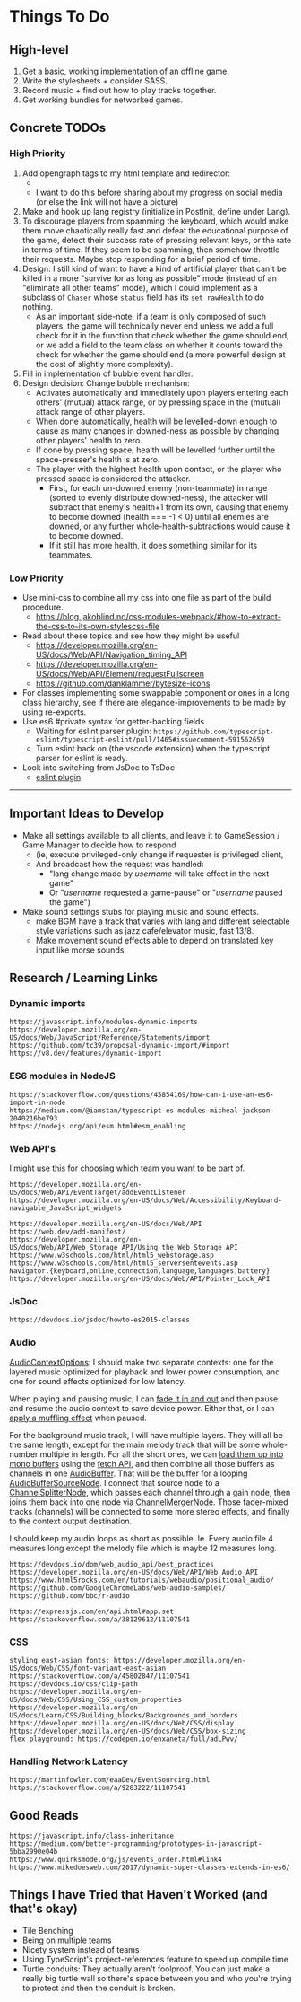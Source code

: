 
# Things To Do

## High-level

1. Get a basic, working implementation of an offline game.
1. Write the stylesheets + consider SASS.
1. Record music + find out how to play tracks together.
1. Get working bundles for networked games.

## Concrete TODOs

### High Priority

1. Add opengraph tags to my html template and redirector:
    - [](https://developer.mozilla.org/en-US/docs/Learn/HTML/Introduction_to_HTML/The_head_metadata_in_HTML#Other_types_of_metadata)
    - I want to do this before sharing about my progress on social media (or else the link will not have a picture)
1. Make and hook up lang registry (initialize in PostInit, define under Lang).
1. To discourage players from spamming the keyboard, which would make them move chaotically really fast and defeat the educational purpose of the game, detect their success rate of pressing relevant keys, or the rate in terms of time. If they seem to be spamming, then somehow throttle their requests. Maybe stop responding for a brief period of time.
1. Design: I still kind of want to have a kind of artificial player that can't be killed in a more "survive for as long as possible" mode (instead of an "eliminate all other teams" mode), which I could implement as a subclass of `Chaser` whose `status` field has its `set rawHealth` to do nothing.
    - As an important side-note, if a team is only composed of such players, the game will technically never end unless we add a full check for it in the function that check whether the game should end, or we add a field to the team class on whether it counts toward the check for whether the game should end (a more powerful design at the cost of slightly more complexity).
1. Fill in implementation of bubble event handler.
1. Design decision: Change bubble mechanism:
    - Activates automatically and immediately upon players entering each others' (mutual) attack range, or by pressing space in the (mutual) attack range of other players.
    - When done automatically, health will be levelled-down enough to cause as many changes in downed-ness as possible by changing other players' health to zero.
    - If done by pressing space, health will be levelled further until the space-presser's health is at zero.
    - The player with the highest health upon contact, or the player who pressed space is considered the attacker.
      - First, for each un-downed enemy (non-teammate) in range (sorted to evenly distribute downed-ness), the attacker will subtract that enemy's health+1 from its own, causing that enemy to become downed (health === -1 \< 0) until all enemies are downed, or any further whole-health-subtractions would cause it to become downed.
      - If it still has more health, it does something similar for its teammates.

### Low Priority

- Use mini-css to combine all my css into one file as part of the build procedure.
  - https://blog.jakoblind.no/css-modules-webpack/#how-to-extract-the-css-to-its-own-stylescss-file
- Read about these topics and see how they might be useful
  - https://developer.mozilla.org/en-US/docs/Web/API/Navigation_timing_API
  - https://developer.mozilla.org/en-US/docs/Web/API/Element/requestFullscreen
  - https://github.com/danklammer/bytesize-icons
- For classes implementing some swappable component or ones in a long class hierarchy, see if there are elegance-improvements to be made by using re-exports.
- Use es6 #private syntax for getter-backing fields
  - Waiting for eslint parser plugin: `https://github.com/typescript-eslint/typescript-eslint/pull/1465#issuecomment-591562659`
  - Turn eslint back on (the vscode extension) when the typescript parser for eslint is ready.
- Look into switching from JsDoc to TsDoc
  - [eslint plugin](https://www.npmjs.com/package/eslint-plugin-tsdoc)

---

## Important Ideas to Develop

- Make all settings available to all clients, and leave it to GameSession / Game Manager to decide how to respond
  - (ie, execute privileged-only change if requester is privileged client,
  - And broadcast how the request was handled:
    - "lang change made by _username_ will take effect in the next game"
    - Or "_username_ requested a game-pause" or "_username_ paused the game")
- Make sound settings stubs for playing music and sound effects.
  - make BGM have a track that varies with lang and different selectable style variations such as jazz cafe/elevator music, fast 13/8.
  - Make movement sound effects able to depend on translated key input like morse sounds.

## Research / Learning Links

### Dynamic imports

```text
https://javascript.info/modules-dynamic-imports
https://developer.mozilla.org/en-US/docs/Web/JavaScript/Reference/Statements/import
https://github.com/tc39/proposal-dynamic-import/#import
https://v8.dev/features/dynamic-import
```

### ES6 modules in NodeJS

```text
https://stackoverflow.com/questions/45854169/how-can-i-use-an-es6-import-in-node
https://medium.com/@iamstan/typescript-es-modules-micheal-jackson-2040216be793
https://nodejs.org/api/esm.html#esm_enabling
```

### Web API's

I might use [this](https://developer.mozilla.org/en-US/docs/Web/API/HTML_Drag_and_Drop_API) for choosing which team you want to be part of.

```text
https://developer.mozilla.org/en-US/docs/Web/API/EventTarget/addEventListener
https://developer.mozilla.org/en-US/docs/Web/Accessibility/Keyboard-navigable_JavaScript_widgets

https://developer.mozilla.org/en-US/docs/Web/API
https://web.dev/add-manifest/
https://developer.mozilla.org/en-US/docs/Web/API/Web_Storage_API/Using_the_Web_Storage_API
https://www.w3schools.com/html/html5_webstorage.asp
https://www.w3schools.com/html/html5_serversentevents.asp
Navigator.{keyboard,online,connection,language,languages,battery}
https://developer.mozilla.org/en-US/docs/Web/API/Pointer_Lock_API
```

### JsDoc

```text
https://devdocs.io/jsdoc/howto-es2015-classes
```

### Audio

[AudioContextOptions](https://devdocs.io/dom/audiocontextoptions): I should make two separate contexts: one for the layered music optimized for playback and lower power consumption, and one for sound effects optimized for low latency.

When playing and pausing music, I can [fade it in and out](https://devdocs.io/dom/audioparam/exponentialramptovalueattime) and then pause and resume the audio context to save device power. Either that, or I can [apply a muffling effect](https://devdocs.io/dom/biquadfilternode) when paused.

For the background music track, I will have multiple layers. They will all be the same length, except for the main melody track that will be some whole-number multiple in length. For all the short ones, we can [load them up into mono buffers](https://developer.mozilla.org/en-US/docs/Web/API/BaseAudioContext/decodeAudioData) using the [fetch API](https://developer.mozilla.org/en-US/docs/Web/API/Fetch_API), and then combine all those buffers as channels in one [AudioBuffer](https://devdocs.io/dom/audiobuffer). That will be the buffer for a looping [AudioBufferSourceNode](https://devdocs.io/dom/audiobuffersourcenode). I connect that source node to a [ChannelSplitterNode](https://devdocs.io/dom/channelsplitternode), which passes each channel through a gain node, then joins them back into one node via [ChannelMergerNode](https://devdocs.io/dom/channelmergernode). Those fader-mixed tracks (channels) will be connected to some more stereo effects, and finally to the context output destination.

I should keep my audio loops as short as possible. Ie. Every audio file 4 measures long except the melody file which is maybe 12 measures long.

```text
https://devdocs.io/dom/web_audio_api/best_practices
https://developer.mozilla.org/en-US/docs/Web/API/Web_Audio_API
https://www.html5rocks.com/en/tutorials/webaudio/positional_audio/
https://github.com/GoogleChromeLabs/web-audio-samples/
https://github.com/bbc/r-audio
```

```text
https://expressjs.com/en/api.html#app.set
https://stackoverflow.com/a/38129612/11107541
```

### CSS

```text
styling east-asian fonts: https://developer.mozilla.org/en-US/docs/Web/CSS/font-variant-east-asian
https://stackoverflow.com/a/45802847/11107541
https://devdocs.io/css/clip-path
https://developer.mozilla.org/en-US/docs/Web/CSS/Using_CSS_custom_properties
https://developer.mozilla.org/en-US/docs/Learn/CSS/Building_blocks/Backgrounds_and_borders
https://developer.mozilla.org/en-US/docs/Web/CSS/display
https://developer.mozilla.org/en-US/docs/Web/CSS/box-sizing
flex playground: https://codepen.io/enxaneta/full/adLPwv/
```

### Handling Network Latency

```text
https://martinfowler.com/eaaDev/EventSourcing.html
https://stackoverflow.com/a/9283222/11107541
```

## Good Reads

```text
https://javascript.info/class-inheritance
https://medium.com/better-programming/prototypes-in-javascript-5bba2990e04b
https://www.quirksmode.org/js/events_order.html#link4
https://www.mikedoesweb.com/2017/dynamic-super-classes-extends-in-es6/
```

## Things I have Tried that Haven't Worked (and that's okay)

- Tile Benching
- Being on multiple teams
- Nicety system instead of teams
- Using TypeScript's project-references feature to speed up compile time
- Turtle conduits: They actually aren't foolproof. You can just make a really big turtle wall so there's space between you and who you're trying to protect and then the conduit is broken.
